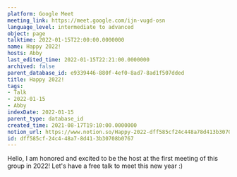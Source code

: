 ```yaml
---
platform: Google Meet
meeting_link: https://meet.google.com/ijn-vugd-osn
language_level: intermediate to advanced
object: page
talktime: 2022-01-15T22:00:00.0000000
name: Happy 2022!
hosts: Abby
last_edited_time: 2022-01-15T22:21:00.0000000
archived: false
parent_database_id: e9339446-880f-4ef0-8ad7-8ad1f507dded
title: Happy 2022!
tags:
- Talk
- 2022-01-15
- Abby
indexDate: 2022-01-15
parent_type: database_id
created_time: 2021-08-17T19:10:00.0000000
notion_url: https://www.notion.so/Happy-2022-dff585cf24c448a78d413b30708b0767
id: dff585cf-24c4-48a7-8d41-3b30708b0767
---
```


Hello, I am honored and excited to be the host at the first meeting of this group in 2022! Let's have a free talk to meet this new year :)





